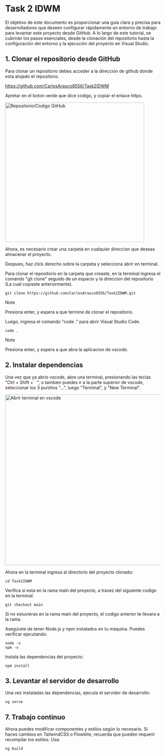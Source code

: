 # Task 2 IDWM

El objetivo de este documento es proporcionar una guía clara y precisa para desarrolladores que deseen configurar rápidamente un entorno de trabajo para levantar este proyecto desde GitHub. A lo largo de este tutorial, se cubrirán los pasos esenciales, desde la clonación del repositorio hasta la configuración del entorno y la ejecución del proyecto en Visual Studio.

## 1. Clonar el repositorio desde GitHub

Para clonar un repositorio debes acceder a la direccion de github donde esta alojado el repositorio.

https://github.com/CarlosArauco8556/Task2IDWM


Apretar en el boton verde que dice codigo, y copiar el enlace https.

<img src="https://drive.google.com/uc?export=view&id=1FSJeRAGrD8goeLLIzMbxLQgEIOlmbmBR" alt="Repositorio/Codigo GitHub" width="450"/>

Ahora, es necesario crear una carpeta en cualquier direccion que deseas almacenar el proyecto.

Despues, haz click derecho sobre la carpeta  y selecciona abrir en terminal.

Para clonar el repositorio en la carpeta que creaste, en la terminal ingresa el comando "git clone" seguido de un espacio y la direccion del repositorio (La cual copiaste anteriormente). 

````
git clone https://github.com/CarlosArauco8556/Task2IDWM.git
````

> [!NOTE]
> Presiona enter, y espera a que termine de clonar el repositorio.

Luego, ingresa el comando "code ." para abrir Visual Studio Code.

````
code .
````

> [!NOTE]
> Presiona enter, y espera a que abra la aplicacion de vscode.

## 2. Instalar dependencias

Una vez que ya abrio vscode, abre una terminal, presionando las teclas "Ctrl + Shift + ` ", o tambien puedes ir a la parte superior de vscode, seleccionar los 3 puntitos "...", luego "Terminal", y "New Terminal".

<img src="https://drive.google.com/uc?export=view&id=1vlOWIl9QsAydtAeePWJHbUGt18aAzoES" alt="Abrir terminal en vscode" width="550"/>

Ahora en la terminal ingresa al directorio del proyecto clonado:

````
cd Task2IDWM
````

Verifica si esta en la rama main del proyecto, a travez del siguiente codigo en la terminal.

````
git checkout main
````

Si no estuvieras en la rama main del proyecto, el codigo anterior te llevara a la rama.


Asegúrate de tener Node.js y npm instalados en tu máquina. Puedes verificar ejecutando:

````
node -v
npm -v
````

Instala las dependencias del proyecto:

````
npm install
````

## 3. Levantar el servidor de desarrollo

Una vez instaladas las dependencias, ejecuta el servidor de desarrollo:

````
ng serve
````

## 7. Trabajo continuo

Ahora puedes modificar componentes y estilos según lo necesario. Si haces cambios en TailwindCSS o Flowbite, recuerda que pueden requerir recompilar los estilos. Usa:

````
ng build
````

